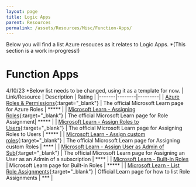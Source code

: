 ```yaml
---
layout: page
title: Logic Apps
parent: Resources 
permalink: /assets/Resources/Misc/Function-Apps/
---
```

Below you will find a list Azure resouces as it relates to Logic Apps. *(This section is a work in-progress!)

# Function Apps

4/10/23 *Below list needs to be changed, using it as a template for now.
| Link/Resource | Description | Rating |
|-------|--------|---------|
| [Azure Roles & Permissions](https://learn.microsoft.com/en-us/azure/role-based-access-control/rbac-and-directory-admin-roles/){:target="_blank"} | The official Microsoft Learn page for Azure Roles | ***** |
| [Microsoft Learn - Assigning Roles](https://learn.microsoft.com/en-us/azure/role-based-access-control/role-assignments-portal/){:target="_blank"} | The official Microsoft Learn page for Role Assignment| ***** |
| [Microsoft Learn - Assign Roles to Users](https://learn.microsoft.com/en-us/azure/active-directory/roles/manage-roles-portal/){:target="_blank"}  | The official Microsoft Learn page for Assigning Roles to Users | ***** |
| [Microsoft Learn - Assign custom roles](https://learn.microsoft.com/en-us/azure/active-directory/roles/custom-assign-powershell/){:target="_blank"} | The official Microsoft Learn page for Assigning custom Roles | **** |
| [Microsoft Learn - Assign User as Admin of Sub](https://learn.microsoft.com/en-us/azure/role-based-access-control/role-assignments-portal-subscription-admin/){:target="_blank"} | The official Microsoft Learn page for Assigning an User as an Admin of a subscription | **** |
| [Microsoft Learn - Built-in Roles](https://learn.microsoft.com/en-us/azure/active-directory/roles/permissions-reference/) | Microsoft Learn page for Built-in Roles | ***** |
| [Microsoft Learn - List Role Assignments](https://learn.microsoft.com/en-us/azure/active-directory/roles/view-assignments/){:target="_blank"}  | Official Learn page for how to list Role Assignments | *** |
